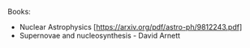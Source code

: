 Books:
- Nuclear Astrophysics [https://arxiv.org/pdf/astro-ph/9812243.pdf]
- Supernovae and nucleosynthesis - David Arnett
